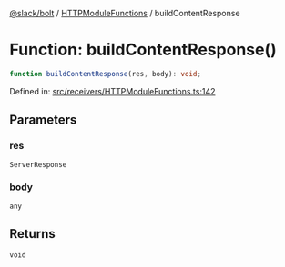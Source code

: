 [@slack/bolt](../../../../index.md) / [HTTPModuleFunctions](../index.md) / buildContentResponse

# Function: buildContentResponse()

```ts
function buildContentResponse(res, body): void;
```

Defined in: [src/receivers/HTTPModuleFunctions.ts:142](https://github.com/slackapi/bolt-js/blob/main/src/receivers/HTTPModuleFunctions.ts#L142)

## Parameters

### res

`ServerResponse`

### body

`any`

## Returns

`void`
